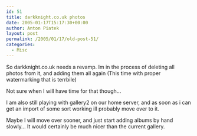 ```yaml
---
id: 51
title: darkknight.co.uk photos
date: 2005-01-17T15:17:30+00:00
author: Anton Piatek
layout: post
permalink: /2005/01/17/old-post-51/
categories:
  - Misc
---
```

So darkknight.co.uk needs a revamp. Im in the process of deleting all photos from it, and adding them all again (This time with proper watermarking that is terrbile)

Not sure when I will have time for that though&#8230;

I am also still playing with gallery2 on our home server, and as soon as i can get an import of some sort working ill probably move over to it. 

Maybe I will move over sooner, and just start adding albums by hand slowly&#8230; It would certainly be much nicer than the current gallery.